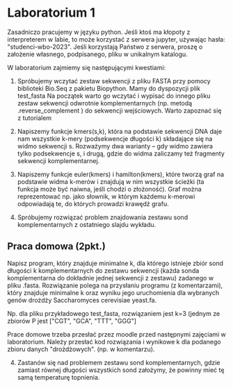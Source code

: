 # Laboratorium 1

Zasadniczo pracujemy w języku python. Jeśli ktoś ma kłopoty z interpreterem w labie, to może korzystać z serwera
jupyter, używając hasła: "studenci-wbo-2023". Jeśli korzystają Państwo z serwera, proszę o założenie własnego,
podpisanego, pliku w unikalnym katalogu.

W laboratorium zajmiemy się następującymi kwestiami:

1. Spróbujemy wczytać zestaw sekwencji z pliku FASTA przy pomocy biblioteki Bio.Seq z pakietu Biopython. Mamy do
   dyspozycji plik test_fasta Na początek warto go wczytać i wypisać do innego pliku zestaw sekwencji odwrotnie
   komplementarnych (np. metodą .reverse_complement ) do sekwencji wejściowych. Warto zapoznać się z tutorialem

2. Napiszemy funkcje kmers(s,k), która na podstawie sekwencji DNA daje nam wszystkie k-mery (podsekwencje długości k)
   składające się na widmo sekwencji s. Rozważymy dwa warianty – gdy widmo zawiera tylko podsekwencje s, i drugą, gdzie
   do widma zaliczamy też fragmenty sekwencji komplementarnej.

3. Napiszemy funkcje euler(kmers) i hamilton(kmers), które tworzą graf na podstawie widma k-merów i znajdują w nim
   wszystkie ścieżki (ta funkcja może być naiwna, jeśli chodzi o złożoność). Graf można reprezentować np. jako słownik,
   w którym każdemu k-merowi odpowiadają te, do których prowadzi krawędź grafu.

4. Spróbujemy rozwiązać problem znajdowania zestawu sond komplementarnych z ostatniego slajdu wykładu.

## Praca domowa (2pkt.)

Napisz program, który znajduje minimalne k, dla którego istnieje zbiór sond długości k komplementarnych do zestawu
sekwencji (każda sonda komplementarna do dokładnie jednej sekwencji z zestawu) zadanego w pliku .fasta. Rozwiązanie
polega na przysłaniu programu (z komentarzami), który znajduje minimalne k oraz wyniku jego uruchomienia dla wybranych
genów drożdży Saccharomyces cerevisiae yeast.fa.

Np. dla pliku przykładowego test_fasta, rozwiązaniem jest k=3 (jednym ze zbiorów P jest ["CGT", "GCA", "TTT", "GGG"]

Prace domowe trzeba przesłać przez moodle przed następnymi zajęciami w laboratorium. Należy przesłać kod rozwiązania i
wynikowe k dla podanego zbioru danych "drożdżowych". (np. w komentarzu).

4. Zastanów się nad problemem zestawu sond komplementarnych, gdzie zamiast równej długości wszystkich sond założymy, że
powinny mieć tę samą temperaturę topnienia.




